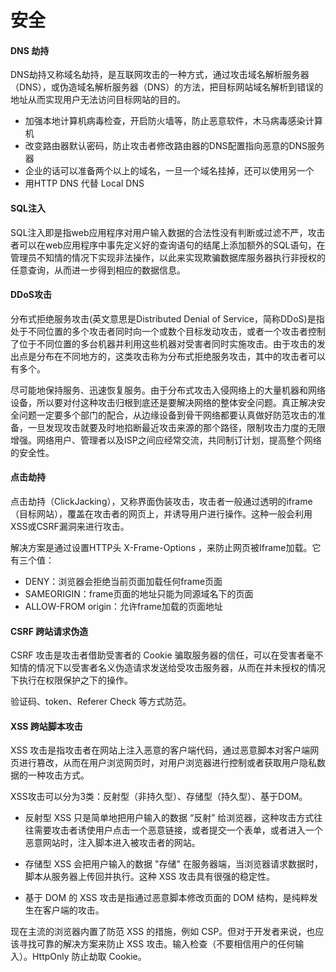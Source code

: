# 安全

#### DNS 劫持

DNS劫持又称域名劫持，是互联网攻击的一种方式，通过攻击域名解析服务器（DNS），或伪造域名解析服务器（DNS）的方法，把目标网站域名解析到错误的地址从而实现用户无法访问目标网站的目的。

* 加强本地计算机病毒检查，开启防火墙等，防止恶意软件，木马病毒感染计算机
* 改变路由器默认密码，防止攻击者修改路由器的DNS配置指向恶意的DNS服务器
* 企业的话可以准备两个以上的域名，一旦一个域名挂掉，还可以使用另一个
* 用HTTP DNS 代替 Local DNS

#### SQL注入

SQL注入即是指web应用程序对用户输入数据的合法性没有判断或过滤不严，攻击者可以在web应用程序中事先定义好的查询语句的结尾上添加额外的SQL语句，在管理员不知情的情况下实现非法操作，以此来实现欺骗数据库服务器执行非授权的任意查询，从而进一步得到相应的数据信息。

#### DDoS攻击

分布式拒绝服务攻击(英文意思是Distributed Denial of Service，简称DDoS)是指处于不同位置的多个攻击者同时向一个或数个目标发动攻击，或者一个攻击者控制了位于不同位置的多台机器并利用这些机器对受害者同时实施攻击。由于攻击的发出点是分布在不同地方的，这类攻击称为分布式拒绝服务攻击，其中的攻击者可以有多个。

尽可能地保持服务、迅速恢复服务。由于分布式攻击入侵网络上的大量机器和网络设备，所以要对付这种攻击归根到底还是要解决网络的整体安全问题。真正解决安全问题一定要多个部门的配合，从边缘设备到骨干网络都要认真做好防范攻击的准备，一旦发现攻击就要及时地掐断最近攻击来源的那个路径，限制攻击力度的无限增强。网络用户、管理者以及ISP之间应经常交流，共同制订计划，提高整个网络的安全性。

#### 点击劫持

点击劫持（ClickJacking），又称界面伪装攻击，攻击者一般通过透明的iframe（目标网站），覆盖在攻击者的网页上，并诱导用户进行操作。这种一般会利用XSS或CSRF漏洞来进行攻击。

解决方案是通过设置HTTP头 X-Frame-Options ，来防止网页被Iframe加载。它有三个值：

* DENY：浏览器会拒绝当前页面加载任何frame页面
* SAMEORIGIN：frame页面的地址只能为同源域名下的页面
* ALLOW-FROM origin：允许frame加载的页面地址

#### CSRF 跨站请求伪造

CSRF 攻击是攻击者借助受害者的 Cookie 骗取服务器的信任，可以在受害者毫不知情的情况下以受害者名义伪造请求发送给受攻击服务器，从而在并未授权的情况下执行在权限保护之下的操作。

验证码、token、Referer Check 等方式防范。

#### XSS 跨站脚本攻击

XSS 攻击是指攻击者在网站上注入恶意的客户端代码，通过恶意脚本对客户端网页进行篡改，从而在用户浏览网页时，对用户浏览器进行控制或者获取用户隐私数据的一种攻击方式。

XSS攻击可以分为3类：反射型（非持久型）、存储型（持久型）、基于DOM。

* 反射型 XSS 只是简单地把用户输入的数据 “反射” 给浏览器，这种攻击方式往往需要攻击者诱使用户点击一个恶意链接，或者提交一个表单，或者进入一个恶意网站时，注入脚本进入被攻击者的网站。

* 存储型 XSS 会把用户输入的数据 "存储" 在服务器端，当浏览器请求数据时，脚本从服务器上传回并执行。这种 XSS 攻击具有很强的稳定性。

* 基于 DOM 的 XSS 攻击是指通过恶意脚本修改页面的 DOM 结构，是纯粹发生在客户端的攻击。

现在主流的浏览器内置了防范 XSS 的措施，例如 CSP。但对于开发者来说，也应该寻找可靠的解决方案来防止 XSS 攻击。输入检查（不要相信用户的任何输入）。HttpOnly 防止劫取 Cookie。